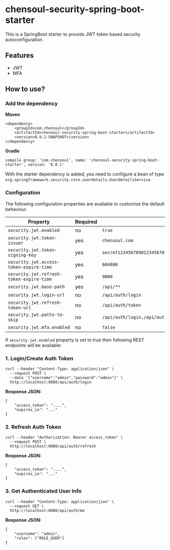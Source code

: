 # chensoul-security-spring-boot-starter

This is a SpringBoot starter to provide JWT token based security autoconfiguration.

## Features

- JWT
- MFA

## How to use?

### Add the dependency

**Maven**

```
<dependency>
    <groupId>com.chensoul</groupId>
    <artifactId>chensoul-security-spring-boot-starter</artifactId>
    <version>0.0.1-SNAPSHOT</version>
</dependency>
```

**Gradle**

`compile group: 'com.chensoul', name: 'chensoul-security-spring-boot-starter', version: '0.0.1'`

With the starter dependency is added, you need to configure a bean of type
`org.springframework.security.core.userdetails.UserDetailsService`.

### Configuration

The following configuration properties are available to customize the default behaviour.

| Property                                 | Required | Default Value                                                        |
|------------------------------------------|----------|----------------------------------------------------------------------|
| `security.jwt.enabled`                   | no       | `true`                                                               |
| `security.jwt.token-issuer`              | yes      | `chensoul.com`                                                       |
| `security.jwt.token-signing-key`         | yes      | `secret1234567890123456789012345678912345678901234567890123456789`   |
| `security.jwt.access-token-expire-time`  | yes      | `604800`                                                             |
| `security.jwt.refresh-token-expire-time` | yes      | `9000`                                                               |
| `security.jwt.base-path`                 | yes      | `/api/**`                                                            |
| `security.jwt.login-url`                 | no       | `/api/auth/login`                                                    |
| `security.jwt.refresh-token-url`         | no       | `/api/auth/token`                                                    |
| `security.jwt.paths-to-skip`             | no       | `/api/auth/login,/api/auth/token,/api/noauth/**,/actuator/**,/error` |
| `security.jwt.mfa.enabled`               | no       | `false`                                                              |

If `security.jwt.enabled` property is set to true then following REST endpoints will be available:

### 1. Login/Create Auth Token

```
curl --header "Content-Type: application/json" \
  --request POST \
  --data '{"username":"admin","password":"admin"}' \
  http://localhost:8080/api/auth/login
```

**Response JSON:**

```
{
    "access_token": "....",
    "expires_in": "..."
}
```

### 2. Refresh Auth Token

```
curl --header "Authorization: Bearer access_token" \
  --request POST \
  http://localhost:8080/api/auth/refresh
```

**Response JSON:**

```
{
    "access_token": "....",
    "expires_in": "..."
}
```

### 3. Get Authenticated User Info

```
curl --header "Content-Type: application/json" \
  --request GET \
  http://localhost:8080/api/auth/me
```

**Response JSON:**

```
{
    "username": "admin",
    "roles": ["ROLE_USER"]
}
```